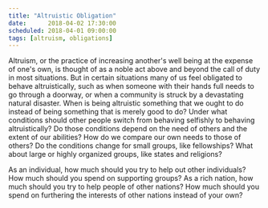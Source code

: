 ```yaml
---
title: "Altruistic Obligation"
date:      2018-04-02 17:30:00
scheduled: 2018-04-01 09:00:00
tags: [altruism, obligations]
---
```

Altruism, or the practice of increasing another's well being at the expense of one's own, is thought of as a noble act above and beyond the call of duty in most situations. But in certain situations many of us feel obligated to behave altruistically, such as when someone with their hands full needs to go through a doorway, or when a community is struck by a devastating natural disaster. When is being altruistic something that we ought to do instead of being something that is merely good to do? Under what conditions should other people switch from behaving selfishly to behaving altruistically? Do those conditions depend on the need of others and the extent of our abilities? How do we compare our own needs to those of others? Do the conditions change for small groups, like fellowships? What about large or highly organized groups, like states and religions?

As an individual, how much should you try to help out other individuals? How much should you spend on supporting groups? As a rich nation, how much should you try to help people of other nations? How much should you spend on furthering the interests of other nations instead of your own?
